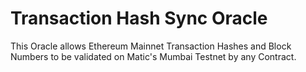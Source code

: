 # Transaction Hash Sync Oracle

This Oracle allows Ethereum Mainnet Transaction Hashes and Block Numbers to be validated on Matic's Mumbai Testnet by any Contract.
